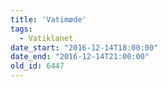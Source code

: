 ```yaml
---
title: 'Vatimøde'
tags:
  - Vatiklanet
date_start: "2016-12-14T18:00:00"
date_end: "2016-12-14T21:00:00"
old_id: 6447
---
```

